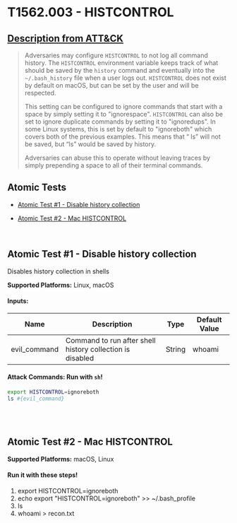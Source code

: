 # T1562.003 - HISTCONTROL
## [Description from ATT&CK](https://attack.mitre.org/wiki/Technique/T1562.003)
<blockquote>Adversaries may configure <code>HISTCONTROL</code> to not log all command history. The <code>HISTCONTROL</code> environment variable keeps track of what should be saved by the <code>history</code> command and eventually into the <code>~/.bash_history</code> file when a user logs out. <code>HISTCONTROL</code> does not exist by default on macOS, but can be set by the user and will be respected.

This setting can be configured to ignore commands that start with a space by simply setting it to "ignorespace". <code>HISTCONTROL</code> can also be set to ignore duplicate commands by setting it to "ignoredups". In some Linux systems, this is set by default to "ignoreboth" which covers both of the previous examples. This means that “ ls” will not be saved, but “ls” would be saved by history.

 Adversaries can abuse this to operate without leaving traces by simply prepending a space to all of their terminal commands.</blockquote>

## Atomic Tests

- [Atomic Test #1 - Disable history collection](#atomic-test-1---disable-history-collection)

- [Atomic Test #2 - Mac HISTCONTROL](#atomic-test-2---mac-histcontrol)


<br/>

## Atomic Test #1 - Disable history collection
Disables history collection in shells

**Supported Platforms:** Linux, macOS




#### Inputs:
| Name | Description | Type | Default Value | 
|------|-------------|------|---------------|
| evil_command | Command to run after shell history collection is disabled | String | whoami|


#### Attack Commands: Run with `sh`! 


```sh
export HISTCONTROL=ignoreboth
ls #{evil_command}
```






<br/>
<br/>

## Atomic Test #2 - Mac HISTCONTROL

**Supported Platforms:** macOS, Linux




#### Run it with these steps! 
1. export HISTCONTROL=ignoreboth
2. echo export "HISTCONTROL=ignoreboth" >> ~/.bash_profile
3. ls
4. whoami > recon.txt







<br/>
